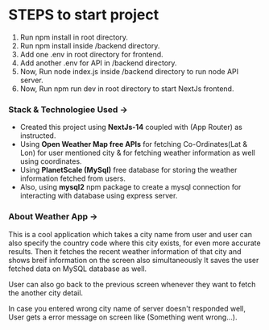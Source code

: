 # STEPS to start project 

1) Run npm install in root directory.
2) Run npm install inside /backend directory.
3) Add one .env in root directory for frontend.
4) Add another .env for API in /backend directory.
5) Now, Run node index.js inside /backend directory to run node API server.  
6) Now, Run npm run dev in root directory to start NextJs frontend.

### Stack & Technologiee Used -> 
- Created this project using **NextJs-14** coupled with (App Router) as instructed.
- Using **Open Weather Map free APIs** for fetching Co-Ordinates(Lat & Lon) for user mentioned city & for fetching weather information as well using coordinates.
- Using **PlanetScale (MySql)** free database for storing the weather information fetched from users.
- Also, using **mysql2** npm package to create a mysql connection for interacting with database using express server.

### About Weather App ->

This is a cool application which takes a city name from user and user can also specify the country code where this city exists, for even more accurate results. Then it fetches the recent weather information of that city and shows breif information on the screen also simultaneously It saves the user fetched data on MySQL database as well. 

User can also go back to the previous screen whenever they want to fetch the another city detail.

In case you entered wrong city name of server doesn't responded well, User gets a error message on screen like (Something went wrong...).
